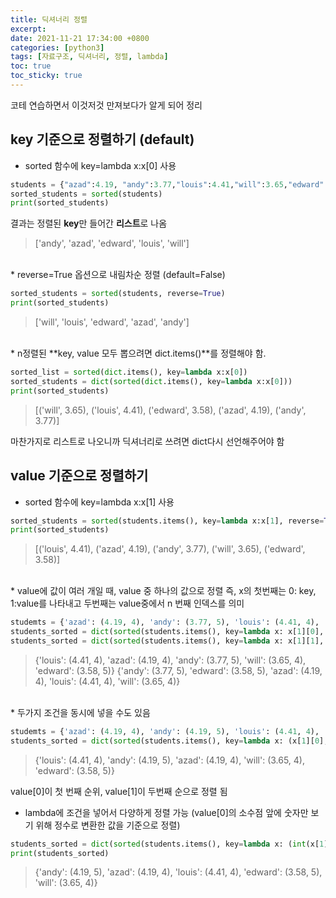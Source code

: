 ```yaml
---
title: 딕셔너리 정렬
excerpt:
date: 2021-11-21 17:34:00 +0800
categories: [python3]
tags: [자료구조, 딕셔너리, 정렬, lambda]
toc: true
toc_sticky: true
---
```


코테 연습하면서 이것저것 만져보다가 알게 되어 정리

## key 기준으로 정렬하기 (default)

* sorted 함수에 key=lambda x:x[0] 사용

```python
students = {"azad":4.19, "andy":3.77,"louis":4.41,"will":3.65,"edward":3.58}
sorted_students = sorted(students)
print(sorted_students)
```
결과는 정렬된 **key**만 들어간 **리스트**로 나옴

> ['andy', 'azad', 'edward', 'louis', 'will']

<br>
* reverse=True 옵션으로 내림차순 정렬 (default=False)

```python
sorted_students = sorted(students, reverse=True)
print(sorted_students)
```
>['will', 'louis', 'edward', 'azad', 'andy']

<br>
* n정렬된 **key, value 모두 뽑으려면 dict.items()**를 정렬해야 함.

```python
sorted_list = sorted(dict.items(), key=lambda x:x[0])
sorted_students = dict(sorted(dict.items(), key=lambda x:x[0]))
print(sorted_students)
```
> [('will', 3.65), ('louis', 4.41), ('edward', 3.58), ('azad', 4.19), ('andy', 3.77)]

마찬가지로 리스트로 나오니까 딕셔너리로 쓰려면 dict다시 선언해주어야 함

## value 기준으로 정렬하기
*  sorted 함수에 key=lambda x:x[1] 사용

```python
sorted_students = sorted(students.items(), key=lambda x:x[1], reverse=True)
print(sorted_students)
```
>[('louis', 4.41), ('azad', 4.19), ('andy', 3.77), ('will', 3.65), ('edward', 3.58)]

<br>
* value에 값이 여러 개일 때, value 중 하나의 값으로 정렬
즉, x의 첫번째는 0: key, 1:value를 나타내고 두번째는 value중에서 n 번째 인덱스를 의미

```python
studemts = {'azad': (4.19, 4), 'andy': (3.77, 5), 'louis': (4.41, 4), 'will': (3.65, 4), 'edward': (3.58, 5)}
students_sorted = dict(sorted(students.items(), key=lambda x: x[1][0], reverse=True))
students_sorted = dict(sorted(students.items(), key=lambda x: x[1][1], reverse=True))
```
> {'louis': (4.41, 4), 'azad': (4.19, 4), 'andy': (3.77, 5), 'will': (3.65, 4), 'edward': (3.58, 5)}
> {'andy': (3.77, 5), 'edward': (3.58, 5), 'azad': (4.19, 4), 'louis': (4.41, 4), 'will': (3.65, 4)}

<br>
* 두가지 조건을 동시에 넣을 수도 있음

```python
studemts = {'azad': (4.19, 4), 'andy': (4.19, 5), 'louis': (4.41, 4), 'will': (3.65, 4), 'edward': (3.58, 5)}
students_sorted = dict(sorted(students.items(), key=lambda x: (x[1][0],x[1][1]), reverse=True))
```
> {'louis': (4.41, 4), 'andy': (4.19, 5), 'azad': (4.19, 4), 'will': (3.65, 4), 'edward': (3.58, 5)}

value[0]이 첫 번째 순위, value[1]이 두번째 순으로 정렬 됨
<br>

* lambda에 조건을 넣어서 다양하게 정렬 가능 (value[0]의 소수점 앞에 숫자만 보기 위해 정수로 변환한 값을 기준으로 정렬)

```python
students_sorted = dict(sorted(students.items(), key=lambda x: (int(x[1][0])),x[1][1]), reverse=True))
print(students_sorted)
```
> {'andy': (4.19, 5), 'azad': (4.19, 4), 'louis': (4.41, 4), 'edward': (3.58, 5), 'will': (3.65, 4)}


